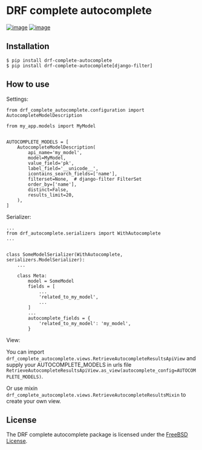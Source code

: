 # DRF complete autocomplete

[![image](https://travis-ci.org/innovationinit/drf-complete-autocomplete.svg?branch=master)](https://travis-ci.org/innovationinit/drf-complete-autocomplete)
[![image](https://coveralls.io/repos/github/innovationinit/drf-complete-autocomplete/badge.svg?branch=master&foolcache=1)](https://coveralls.io/github/innovationinit/drf-complete-autocomplete?branch=master)

## Installation
```
$ pip install drf-complete-autocomplete
$ pip install drf-complete-autocomplete[django-filter]
```

## How to use

Settings:
```
from drf_complete_autocomplete.configuration import AutocompleteModelDescription

from my_app.models import MyModel


AUTOCOMPLETE_MODELS = [
    AutocompleteModelDescription(
        api_name='my_model',
        model=MyModel,
        value_field='pk',
        label_field='__unicode__',
        icontains_search_fields=['name'],
        filterset=None,  # django-filter FilterSet
        order_by=['name'],
        distinct=False,
        results_limit=20,
    ),
]
```

Serializer:
```
...
from drf_autocomplete.serializers import WithAutocomplete
...


class SomeModelSerializer(WithAutocomplete, serializers.ModelSerializer):
    ...

    class Meta:
        model = SomeModel
        fields = [
            ...
            'related_to_my_model',
            ...
        ]
        ...
        autocomplete_fields = {
            'related_to_my_model': 'my_model',
        }
```

View:

You can import `drf_complete_autocomplete.views.RetrieveAutocompleteResultsApiView` and supply your AUTOCOMPLETE_MODELS
 in urls file `RetrieveAutocompleteResultsApiView.as_view(autocomplete_config=AUTOCOMPLETE_MODELS)`.

Or use mixin `drf_complete_autocomplete.views.RetrieveAutocompleteResultsMixin` to create your own view.


## License
The DRF complete autocomplete package is licensed under the [FreeBSD
License](https://opensource.org/licenses/BSD-2-Clause).

